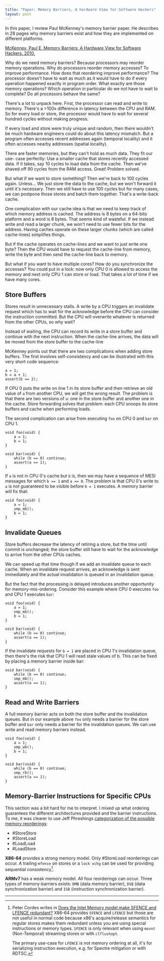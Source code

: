 ```yaml
---
title: "Paper: Memory Barriers, A hardware View for Software Hackers"
layout: post
---
```

<!-- excerpt start -->
In this paper, I review Paul McKenney's memory barrier paper. He describes
in 28 pages why memory barriers exist and how they are implemented on
different platforms. 
<!-- excerpt end -->

[McKenney, Paul E. Memory Barriers: A Hardware View for Software Hackers. 2010.](http://codelabs.ru/reading/whymb.2010.07.23a.pdf)


Why do we need memory barriers? Because processors may reorder memory
operations. Why do processors reorder memory accesses? To improve performance.
How does that reordering improve performance? The processor doesn't have to 
wait as much as it would have to do if every operation happened exactly in 
program order. What exactly are those memory operations? Which operation in
particular do we not have to wait to complete? Do all processors behave the
same?

There's a lot to unpack here. First, the processor can read and write to memory.
There's a >100x difference in latency between the CPU and RAM. So for every load
or store, the processor would have to wait for several hundred cycles without
making progress.

If every load and store were truly unique and random, then there wouldn't be
much hardware engineers could do about this latency mismatch. But a program
often accesses recent addresses again (temporal locality) and it often
accesses nearby addresses (spatial locality).

There are faster memories, but they can't hold as much data. They fit our use-
case perfectly: Use a smaller cache that stores recently accessed data. If it
takes, say 10 cycles to load data from the cache. Then we've shaved off 90
cycles from the RAM access. Great! Problem solved.

But what if we want to store something? Then we're back to 100 cycles again.
Unless... We just store the data to the cache, but we won't forward it until
it's necessary. Then we still have to use 100 cycles but for many cases, we
can postpone those stores and batch them together. That's a write-back cache.

One complication with our cache idea is that we need to keep track of which
memory address is cached. The address is 8 bytes on a 64-bits platform and a
word is 8 bytes. That seems kind of wasteful. If we instead write and read a 
larger chunk, we won't need to use fewer bits for the address. Having caches
operate on these larger chunks (which are called cache-lines) simplifies things.

But if the cache operates on cache-lines and we want to just write one byte?
Then the CPU would have to request the cache-line from memory, write the byte and
then send the cache-line back to memory.

But what if you want to have multiple cores? How do you synchronize the
accesses? You could put in a lock: now only CPU 0 is allowed to access the 
memory and next only CPU 1 can store or load. That takes a lot of time if we 
have many cores.

## Store Buffers
Stores result in unnecessary stalls. A write by a CPU triggers an invalidate
request which has to wait for the acknowledge before the CPU can consider
the instruction committed. But the CPU will overwrite whatever is returned
from the other CPUs, so why wait?

Instead of waiting, the CPU can record its write in a store buffer and
continue with the next instruction. When the cache-line arrives, the data will
be moved from the store buffer to the cache-line

McKenney points out that there are two complications when adding store
buffers. The first involves self-consistency and can be illustrated with this
very short code sequence:

```
a = 1;
b = a + 1;
assert(b == 2);
```

If CPU 0 puts the write on line 1 in its store buffer and then retrieve an old
value of `a` from another CPU, we will get the wrong result. The problem is
that there are two versions of `a`: one in the store buffer and another one in
the cache. Store forwarding solves that problem: each CPU snoops its store
buffers and cache when performing loads.

The second complication can arise from executing `foo` on CPU 0 and `bar` on 
CPU 1.

```
void foo(void) {
    a = 1;
    b = 1;
}

void bar(void) {
    while (b == 0) continue;
    assert(a == 1);
}
```
If `a` is not in CPU 0's cache but `b` is, then we may have a sequence of MESI
messages for which `b == 1` and `a == 0`. The problem is that CPU 0's write to
`a` is not guaranteed to be visible before `b = 1` executes. A memory barrier
will fix that:

```
void foo(void) {
    a = 1;
    smp_mb();
    b = 1;
}
```

## Invalidate Queues
Store buffers decrease the latency of retiring a store, but the time until
commit is unchanged; the store buffer still have to wait for the acknowledge
to arrive from the other CPUs caches.

We can speed up that time though if we add an invalidate queue to each cache.
When an invalidate request arrives, an acknowledge is sent immediately and the
actual invalidation is queued in an invalidation queue.

But the fact that the processing is delayed introduces another opportunity for
memory-mis-ordering. Consider this example where CPU 0 executes `foo` and CPU 1
executes `bar`:

```
void foo(void) {
    a = 1;
    smp_mb();
    b = 1;
}

void bar(void) {
    while (b == 0) continue;
    assert(a == 1);
}
```

If the invalidate requests for `b = 1` are placed in CPU 1's invalidation queue,
then there's the risk that CPU 1 will read stale values of b. This can be fixed
by placing a memory barrier inside bar:

```
void bar(void) {
    while (b == 0) continue;
    smp_mb();
    assert(a == 1);
}
```

## Read and Write Barriers
A full memory barrier acts on both the store buffer and the invalidation queues.
But in our example above `foo` only needs a barrier for the store buffer and
`bar` only needs a barrier for the invalidation queues. We can use write and
read memory barriers instead.

```
void foo(void) {
    a = 1;
    smp_wb();
    b = 1;
}

void bar(void) {
    while (b == 0) continue;
    smp_rb();
    assert(a == 1);
}
```

## Memory-Barrier Instructions for Specific CPUs
This section was a bit hard for me to interpret. I mixed up what ordering
guarantees the different architectures provided and the barrier instructions. To
me, it was clearer to use Jeff Phreshings [categorization of the possible memory
reorderings][preshing-mem]:
* #StoreStore
* #StoreLoad
* #LoadLoad
* #LoadStore

[preshing-mem]:(https://preshing.com/20120710/memory-barriers-are-like-source-control-operations/)

**X86-64** provides a strong memory model. Only #StoreLoad reorderings can occur. A
trailing `mfence` on stores or a `lock xchg` can be used for providing
sequential consistency[^petercordes-sfence].

**ARMv7** has a weak memory model. All four reorderings can occur. Three types
of memory-barriers exists: `DMB` (data memory barrier), `DSB` (data 
synchronization barrier) and `ISB` (instruction synchronization barrier).

---

[^petercordes-sfence]: Peter Cordes writes in [Does the Intel Memory model make SFENCE and LFENCE redundant?](https://stackoverflow.com/questions/32705169/does-the-intel-memory-model-make-sfence-and-lfence-redundant)
    X86-64 provides `SFENCE` and `LFENCE` but those are not useful in normal
    code because x86's acquire/release semantics for regular stores makes them
    redundant unless you are using special instructions or memory types.
    `SFENCE` is only relevant when using `movnt` (Non-Temporal) streaming stores
    or with `clflushopt`.

    The primary use-case for `LFENCE` is not memory ordering at all, it's for
    serializing instruction execution, e.g. for Spectre mitigation or with
    RDTSC.
